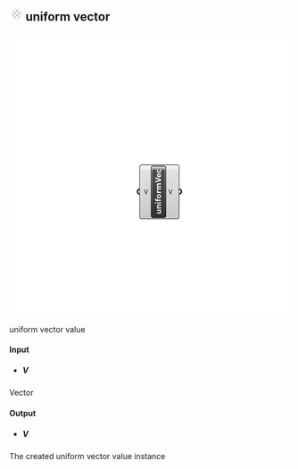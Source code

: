 ## ![](../../images/icons/uniform_vector.png) uniform vector

![](../../images/components/uniform_vector.png)

uniform vector value

#### Input
* ##### V 
Vector

#### Output
* ##### V
The created uniform vector value instance